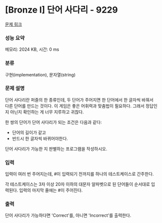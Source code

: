 # [Bronze I] 단어 사다리 - 9229 

[문제 링크](https://www.acmicpc.net/problem/9229) 

### 성능 요약

메모리: 2024 KB, 시간: 0 ms

### 분류

구현(implementation), 문자열(string)

### 문제 설명

<p>단어 사다리란 퍼즐의 한 종류인데, 두 단어가 주어지면 한 단어에서 한 글자씩 바꿔서 다른 단어를 만드는 것이다. 이 게임은 좋은 어휘력과 맞춤법이 필요하다. 그래서 정답인지 아닌지 확인하는 게 너무 지루하고 귀찮다. </p>

<p>한 쌍의 단어가 단어 사다리가 되는 조건은 다음과 같다:</p>

<ul>
	<li>단어의 길이가 같고</li>
	<li>반드시 한 글자씩 바뀌어야한다.</li>
</ul>

<p>단어 사다리가 가능한 지 판별하는 프로그램을 작성하시오.</p>

### 입력 

 <p>입력이 여러 번 주어지는데, #이 입력되기 전까지를 하나의 테스트케이스로 간주한다.</p>

<p>각 테스트케이스는 3자 이상 20자 이하의 대문자 알파벳으로 된 단어들이 순서대로 입력된다. 입력의 마지막 줄에는 #이 주어진다.</p>

### 출력 

 <p>단어 사다리가 가능하다면 'Correct'를, 아니면 'Incorrect'를 출력한다.</p>

